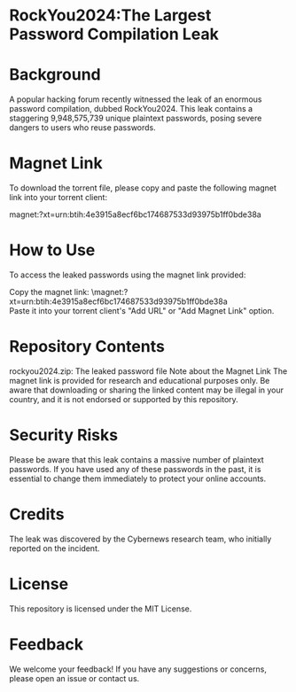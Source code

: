 # RockYou2024:The Largest Password Compilation Leak

# Background
A popular hacking forum recently witnessed the leak of an enormous password compilation, dubbed RockYou2024. This leak contains a staggering 9,948,575,739 unique plaintext passwords, posing severe dangers to users who reuse passwords.

# Magnet Link
To download the torrent file, please copy and paste the following magnet link into your torrent client:

magnet:?xt=urn:btih:4e3915a8ecf6bc174687533d93975b1ff0bde38a

# How to Use
To access the leaked passwords using the magnet link provided:

Copy the magnet link: \magnet:?xt=urn:btih:4e3915a8ecf6bc174687533d93975b1ff0bde38a\
Paste it into your torrent client's "Add URL" or "Add Magnet Link" option.
# Repository Contents
rockyou2024.zip: The leaked password file
Note about the Magnet Link
The magnet link is provided for research and educational purposes only. Be aware that downloading or sharing the linked content may be illegal in your country, and it is not endorsed or supported by this repository.

# Security Risks
Please be aware that this leak contains a massive number of plaintext passwords. If you have used any of these passwords in the past, it is essential to change them immediately to protect your online accounts.

# Credits
The leak was discovered by the Cybernews research team, who initially reported on the incident.

# License
This repository is licensed under the MIT License.

# Feedback
We welcome your feedback! If you have any suggestions or concerns, please open an issue or contact us.
